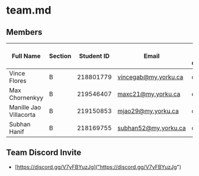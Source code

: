# team.md

## Members

| Full Name              | Section | Student ID | Email                | Best Way to Contact | Discord Username |
| ---------------------- | ------- | ---------- | -------------------- | ------------------- | ---------------- |
| Vince Flores           | B       | 218801779  | vincegab@my.yorku.ca | discord             | vinceflores_     |
| Max Chornenkyy         | B       | 219546407  | maxc21@my.yorku.ca   | discord             | max_le_ginger    |
| Manille Jao Villacorta | B       | 219150853  | mjao29@my.yorku.ca   | discord             | miya03774        |
| Subhan Hanif           | B       | 218169755  | subhan52@my.yorku.ca | discord             | subhanhanif
 


## Team Discord Invite

- [https://discord.gg/V7yFBYuzJg]("https://discord.gg/V7yFBYuzJg")
